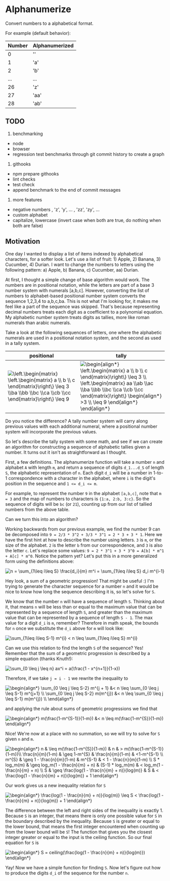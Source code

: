 # Alphanumerize

Convert numbers to a alphabetical format.

For example (default behavior):

| Number | Alphanumerized |
| ------ | -------------- |
| 0 | '' |
| 1 | 'a' |
| 2 | 'b' |
| ... | ... |
| 26 | 'z' |
| 27 | 'aa' |
| 28 | 'ab' |

## TODO

1. benchmarking
  - node
  - browser
  - regression test benchmarks through git commit history to create a graph
1. githooks
  - npm prepare githooks
  - lint checks
  - test check
  - append benchmark to the end of commit messages
1. more features
  - negative numbers , 'z', 'y', ... , 'zz', 'zy', ...
  - custom alphabet
  - capitalize, lowercase (invert case when both are true, do nothing when both are false)

## Motivation

One day I wanted to display a list of items indexed by alphabetical characters,
for a softer look.
Let's use a list of fruit: 1) Apple, 2) Banana, 3) Cucumber, 4) Durian.
I want to change the numbers to letters using the following pattern: a) Apple, b) Banana, c) Cucumber, aa) Durian.

At first, I thought a simple change of base algorithm would work. The numbers
are in positional notation, while the letters are part of a base 3 number
system with numerals [a,b,c]. However, converting the list of numbers to
alphabet-based positional number system converts the sequence 1,2,3,4 to a,b,c,ba. This is
not what I'm looking for, it makes me feel like a part of the sequence was
skipped. That's because representing decimal numbers treats each digit as a
coefficient to a polynomial equation. My alphabetic number system treats digits
as tallies, more like roman numerals than arabic numerals.

Take a look at the following sequences of letters, one where the alphabetic numerals
are used in a positional notation system, and the second as used in a tally system.

| positional | tally |
|------------|-------|
| <img src="https://latex.codecogs.com/svg.latex?\left.\begin{matrix}&space;\left.\begin{matrix}&space;a&space;\\&space;b&space;\\&space;c&space;\end{matrix}\right\}&space;\leq&space;3&space;\\ba&space;\\bb&space;\\bc&space;\\ca&space;\\cb&space;\\cc&space;\end{matrix}\right\}&space;\leq&space;9" title="\left.\begin{matrix} \left.\begin{matrix} a \\ b \\ c \end{matrix}\right\} \leq 3 \\ba \\bb \\bc \\ca \\cb \\cc \end{matrix}\right\} \leq 9" /> | <img src="https://latex.codecogs.com/png.latex?\begin{align*}&space;\left.\begin{matrix}&space;a&space;\\&space;b&space;\\&space;c&space;\end{matrix}\right\}&space;\leq&space;3&space;\\&space;\left.\begin{matrix}&space;aa&space;\\ab&space;\\ac&space;\\ba&space;\\bb&space;\\bc&space;\\ca&space;\\cb&space;\\cc&space;\end{matrix}\right\}&space;\begin{align*}&space;>3&space;\\&space;\leq&space;12&space;\end{align*}&space;\end{align*}" title="\begin{align*} \left.\begin{matrix} a \\ b \\ c \end{matrix}\right\} \leq 3 \\ \left.\begin{matrix} aa \\ab \\ac \\ba \\bb \\bc \\ca \\cb \\cc \end{matrix}\right\} \begin{align*} >3 \\ \leq 9 \end{align*} \end{align*}" /> |

Do you notice the difference? A tally number system will carry along previous values with each additional numeral, where a positional number system will incorporate the previous values.

So let's describe the tally system with some math, and see if we can create an algorithm for constructing a sequence of alphabetic tallies given a number. It turns out it isn't as straightforward as I thought.

First, a few definitions. The alphanumerize function will take a number `n`
and alphabet `A` with length `m`, and return a sequence of digits `d_1...d_S`
of length `S`, the alphabetic representation of `n`. Each digit `d_i` will be
a number in 1-to-1 correspondence with a character in the alphabet, where `i`
is the digit's position in the sequence and `1 <= d_i <= m`.

For example, to represent the number `9` in the alphabet `[a,b,c]`, note that `m = 3` and the map of numbers to characters is `{1:a, 2:b, 3:c}`. So the sequence of digits will be `bc` (or `21`), counting up from our list of tallied numbers from the above table.

Can we turn this into an algorithm?

Working backwards from our previous example, we find the number 9 can be
decomposed into `9 = 2/3 * 3^2 + 3/3 * 3^1 = 2 * 3 + 3 * 1`. Here we have the first hint at how to
describe the number using letters. `3` is `m`, or the size of the alphabet.
`2` is the letter `b` from our correspondence, and `3` is also the letter
`c`. Let's replace some values: `9 = 2 * 3^1 + 3 * 3^0 = A[b] * m^1 + A[c] *
m^0`. Notice the pattern yet? Let's put this in a more generalized form using
the definitions above:

<img src="https://latex.codecogs.com/png.latex?n&space;=&space;\sum_{1\leq&space;i\leq&space;S}&space;\frac{d_i}{m}&space;m^i&space;=&space;\sum_{1\leq&space;i\leq&space;S}&space;d_i&space;m^{i-1}" title="n = \sum_{1\leq i\leq S} \frac{d_i}{m} m^i = \sum_{1\leq i\leq S} d_i m^{i-1}" />

Hey look, a sum of a geometric progression! That might be useful :) I'm trying to generate the character sequence for a number `n` and it would be nice to know how long the sequence describing it is, so let's solve for `S`.

We know that the number `n` will have a sequence of length `S`. Thinking
about it, that means `n` will be less than or equal to the maximum value that
can be represented by a sequence of length `S`, and greater than the maximum
value that can be represented by a sequence of length `S - 1`. The max value
for a digit `d_i` is `m`, remember? Therefore in math speak, the bounds for
`n` once we substitute the `d_i` above for `m` will look like:

<img src="https://latex.codecogs.com/png.latex?\sum_{1\leq&space;i\leq&space;S-1}&space;m^{i}&space;<&space;n&space;\leq&space;\sum_{1\leq&space;i\leq&space;S}&space;m^{i}" title="\sum_{1\leq i\leq S-1} m^{i} < n \leq \sum_{1\leq i\leq S} m^{i}" />

Can we use this relation to find the length `S` of the sequence? Yes! Remember that the sum of a geometric progression is described by a simple equation (thanks Knuth!):

<img src="https://latex.codecogs.com/png.latex?\sum_{1&space;\leq&space;i&space;\leq&space;S-1}&space;ax^i&space;=&space;a(\frac{1&space;-&space;x^{n&plus;1}}{1-x})" title="\sum_{0 \leq j \leq n} ax^i = a(\frac{1 - x^{n+1}}{1-x})" />

Therefore, if we take `j = i - 1` we rewrite the inequality to

<img src="https://latex.codecogs.com/png.latex?\begin{align*}&space;\sum_{0&space;\leq&space;j&space;\leq&space;S-2}&space;m^{j&space;&plus;&space;1}&space;&<&space;n&space;\leq&space;\sum_{0&space;\leq&space;j&space;\leq&space;S-1}&space;m^{j&plus;1}&space;\\&space;\sum_{0&space;\leq&space;j&space;\leq&space;S-2}&space;m(m^{j})&space;&<&space;n&space;\leq&space;\sum_{0&space;\leq&space;j&space;\leq&space;S-1}&space;m(m^{j})&space;\\&space;\end{align*}" title="\begin{align*} \sum_{0 \leq j \leq S-2} m^{j + 1} &< n \leq \sum_{0 \leq j \leq S-1} m^{j+1} \\ \sum_{0 \leq j \leq S-2} m(m^{j}) &< n \leq \sum_{0 \leq j \leq S-1} m(m^{j}) \\ \end{align*}" />

and applying the rule about sums of geometric progressions we find that

<img src="https://latex.codecogs.com/png.latex?\begin{align*}&space;m(\frac{1-m^{S-1}}{1-m})&space;&<&space;n&space;\leq&space;m(\frac{1-m^{S}}{1-m})&space;\end{align*}" title="\begin{align*} m(\frac{1-m^{S-1}}{1-m}) &< n \leq m(\frac{1-m^{S}}{1-m}) \end{align*}" />

Nice! We're now at a place with no summation, so we will try to solve for `S` given `n` and `m`.

<img src="https://latex.codecogs.com/png.latex?\begin{align*}&space;n&space;&&space;\leq&space;m(\frac{1-m^{S}}{1-m})&space;&&space;n&space;&&space;>&space;m(\frac{1-m^{S-1}}{1-m})\\&space;\frac{n}{m}(1-m)&space;&&space;\geq&space;1-m^{S}&space;&&space;\frac{n}{m}(1-m)&space;&&space;<1-m^{S-1}&space;\\&space;m^{S}&space;&&space;\geq&space;1&space;-&space;\frac{n}{m}(1-m)&space;&&space;m^{S-1}&space;&&space;<&space;1&space;-&space;\frac{n}{m}(1-m)&space;\\&space;S&space;*&space;log_m(m)&space;&&space;\geq&space;log_m(1&space;-&space;\frac{n}{m}&space;&plus;&space;n)&space;&&space;(S-1)&space;*&space;log_m(m)&space;&&space;<&space;log_m(1&space;-&space;\frac{n}{m}&space;&plus;&space;n)&space;\\&space;S&space;&&space;\geq&space;\frac{log(1&space;-&space;\frac{n}{m}&space;&plus;&space;n)}{log(m)}&space;&&space;S&space;&&space;<&space;\frac{log(1&space;-&space;\frac{n}{m}&space;&plus;&space;n)}{log(m)}&space;&plus;&space;1&space;\end{align*}" title="\begin{align*} n & \leq m(\frac{1-m^{S}}{1-m}) & n & > m(\frac{1-m^{S-1}}{1-m})\\ \frac{n}{m}(1-m) & \geq 1-m^{S} & \frac{n}{m}(1-m) & <1-m^{S-1} \\ m^{S} & \geq 1 - \frac{n}{m}(1-m) & m^{S-1} & < 1 - \frac{n}{m}(1-m) \\ S * log_m(m) & \geq log_m(1 - \frac{n}{m} + n) & (S-1) * log_m(m) & < log_m(1 - \frac{n}{m} + n) \\ S & \geq \frac{log(1 - \frac{n}{m} + n)}{log(m)} & S & < \frac{log(1 - \frac{n}{m} + n)}{log(m)} + 1 \end{align*}" />

Our work gives us a new inequality relation for `S`

<img src="https://latex.codecogs.com/png.latex?\begin{align*}&space;\frac{log(1&space;-&space;\frac{n}{m}&space;&plus;&space;n)}{log(m)}&space;\leq&space;S&space;<&space;\frac{log(1&space;-&space;\frac{n}{m}&space;&plus;&space;n)}{log(m)}&space;&plus;&space;1&space;\end{align*}" title="\begin{align*} \frac{log(1 - \frac{n}{m} + n)}{log(m)} \leq S < \frac{log(1 - \frac{n}{m} + n)}{log(m)} + 1 \end{align*}" />

The difference between the left and right sides of the inequality is exactly 1. Because `S` is an integer, that means there is only one possible value for `S` in the boundary described by the inequality. Because `S` is greater or equal to the lower bound, that means the first integer encountered when counting up from the lower bound will be `S`! The function that gives you the closest integer greater or equal to the input is the ceiling function. So our final equation for `S` is

<img src="https://latex.codecogs.com/png.latex?\begin{align*}&space;S&space;=&space;ceiling(\frac{log(1&space;-&space;\frac{n}{m}&space;&plus;&space;n)}{log(m)})&space;\end{align*}" title="\begin{align*} S = ceiling(\frac{log(1 - \frac{n}{m} + n)}{log(m)}) \end{align*}" />

Yay! Now we have a simple function for finding `S`. Now let's figure out how to produce the digits `d_i` of the sequence for the number `n`.
